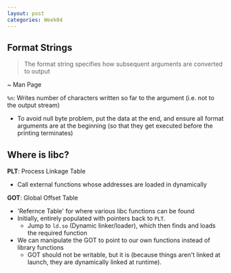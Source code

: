```yaml
---
layout: post
categories: Week04
---
```


## Format Strings

> The format string specifies how subsequent arguments are converted to output

~ Man Page

`%n`: Writes number of characters written so far to the argument (i.e. not to the output stream)

* To avoid null byte problem, put the data at the end, and ensure all format arguments are at the beginning (so that they get executed before the printing terminates)

## Where is libc?

**PLT**: Process Linkage Table
* Call external functions whose addresses are loaded in dynamically

**GOT**: Global Offset Table
* 'Refernce Table' for where various libc functions can be found
* Initially, entirely populated with pointers back to `PLT`.
	* Jump to `ld.so` (Dynamic linker/loader), which then finds and loads the required function
* We can manipulate the GOT to point to our own functions instead of library functions	
	* GOT should not be writable, but it is (because things aren't linked at launch, they are dynamically linked at runtime).
